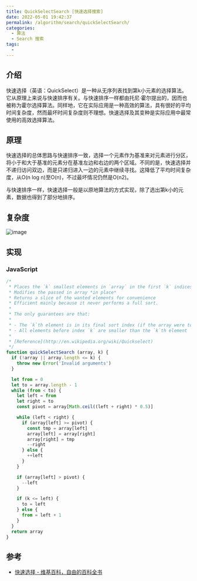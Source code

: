 ```yaml
---
title: QuickSelectSearch [快速选择搜索]
date: 2022-05-01 19:42:37
permalink: /algorithm/search/quickSelectSearch/
categories:
  - 算法
  - Search 搜索
tags:
  - 
---
```


## 介绍

快速选择（英语：QuickSelect）是一种从无序列表找到第k小元素的选择算法。它从原理上来说与快速排序有关。与快速排序一样都由托尼·霍尔提出的，因而也被称为霍尔选择算法。同样地，它在实际应用是一种高效的算法，具有很好的平均时间复杂度，然而最坏时间复杂度则不理想。快速选择及其变种是实际应用中最常使用的高效选择算法。

## 原理

快速选择的总体思路与快速排序一致，选择一个元素作为基准来对元素进行分区，将小于和大于基准的元素分在基准左边和右边的两个区域。不同的是，快速选择并不递归访问双边，而是只递归进入一边的元素中继续寻找。这降低了平均时间复杂度，从O(n log n)至O(n)，不过最坏情况仍然是O(n2)。

与快速排序一样，快速选择一般是以原地算法的方式实现，除了选出第k小的元素，数据也得到了部分地排序。

## 复杂度

![image](https://cdn.jsdelivr.net/gh/jonsam-ng/image-hosting@master/20220511/image.4mdz48xt9ym0.webp)

## 实现

### JavaScript

```js
/*
 * Places the `k` smallest elements in `array` in the first `k` indices: `[0..k-1]`
 * Modifies the passed in array *in place*
 * Returns a slice of the wanted elements for convenience
 * Efficient mainly because it never performs a full sort.
 *
 * The only guarantees are that:
 *
 * - The `k`th element is in its final sort index (if the array were to be sorted)
 * - All elements before index `k` are smaller than the `k`th element
 *
 * [Reference](http://en.wikipedia.org/wiki/Quickselect)
 */
function quickSelectSearch (array, k) {
  if (!array || array.length <= k) {
    throw new Error('Invalid arguments')
  }

  let from = 0
  let to = array.length - 1
  while (from < to) {
    let left = from
    let right = to
    const pivot = array[Math.ceil((left + right) * 0.5)]

    while (left < right) {
      if (array[left] >= pivot) {
        const tmp = array[left]
        array[left] = array[right]
        array[right] = tmp
        --right
      } else {
        ++left
      }
    }

    if (array[left] > pivot) {
      --left
    }

    if (k <= left) {
      to = left
    } else {
      from = left + 1
    }
  }
  return array
}
```

## 参考

- [快速选择 - 维基百科，自由的百科全书](https://zh.wikipedia.org/wiki/%E5%BF%AB%E9%80%9F%E9%80%89%E6%8B%A9)